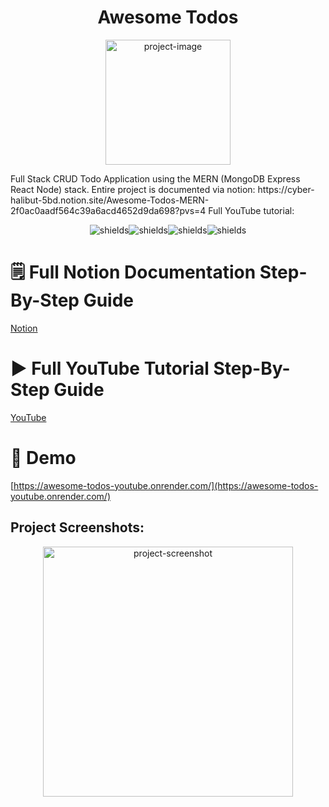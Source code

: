 <h1 align="center" id="title">Awesome Todos</h1>

<p align="center"><img src="https://i.imgur.com/KmYSmqA.png" alt="project-image" height="200"></p>

<p id="description">Full Stack CRUD Todo Application using the MERN (MongoDB Express React Node) stack. Entire project is documented via notion: https://cyber-halibut-5bd.notion.site/Awesome-Todos-MERN-2f0ac0aadf564c39a6acd4652d9da698?pvs=4 Full YouTube tutorial:</p>

<p align="center"><img src="https://img.shields.io/badge/MongoDB-4EA94B?style=for-the-badge&amp;logo=mongodb&amp;logoColor=white" alt="shields"><img src="https://img.shields.io/badge/Express.js-404D59?style=for-the-badge" alt="shields"><img src="https://img.shields.io/badge/React-20232A?style=for-the-badge&amp;logo=react&amp;logoColor=61DAFB" alt="shields"><img src="https://img.shields.io/badge/Node.js-43853D?style=for-the-badge&amp;logo=node.js&amp;logoColor=white" alt="shields"></p>

<h1>🗒️ Full Notion Documentation Step-By-Step Guide</h1>

[Notion](https://cyber-halibut-5bd.notion.site/Awesome-Todos-MERN-2f0ac0aadf564c39a6acd4652d9da698?pvs=4)

<h1>▶️ Full YouTube Tutorial Step-By-Step Guide</h1>

[YouTube](https://cyber-halibut-5bd.notion.site/Awesome-Todos-MERN-2f0ac0aadf564c39a6acd4652d9da698?pvs=4)

<h1>🚀 Demo</h1>

[https://awesome-todos-youtube.onrender.com/](https://awesome-todos-youtube.onrender.com/)

<h2>Project Screenshots:</h2>

<p align="center">
<img src="https://file.notion.so/f/f/32d74ba0-f375-404a-be8e-8fa2dc58353a/f79d7677-0d50-4d4f-be8a-a89c71850261/Untitled.png?id=2e708ae5-de4a-4cdd-b3eb-0290e1ef8e79&amp;table=block&amp;spaceId=32d74ba0-f375-404a-be8e-8fa2dc58353a&amp;expirationTimestamp=1698199200000&amp;signature=KSyrvwsQxryhsGGQKJEoK1NDsP7NGZzu42q5TzBjUQI&amp;downloadName=Untitled.png" alt="project-screenshot" width="auto" height="400/">
</p>
